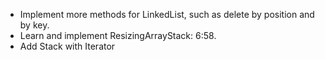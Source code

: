 - Implement more methods for LinkedList, such as delete by position and by key.
- Learn and implement ResizingArrayStack: 6:58.
- Add Stack with Iterator